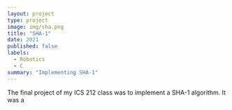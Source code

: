 ```yaml
---
layout: project
type: project
image: img/sha.png
title: "SHA-1"
date: 2021
published: false
labels:
  - Robotics
  - C
summary: "Implementing SHA-1"
---
```



The final project of my ICS 212 class was to implement a SHA-1 algorithm. It was a 
